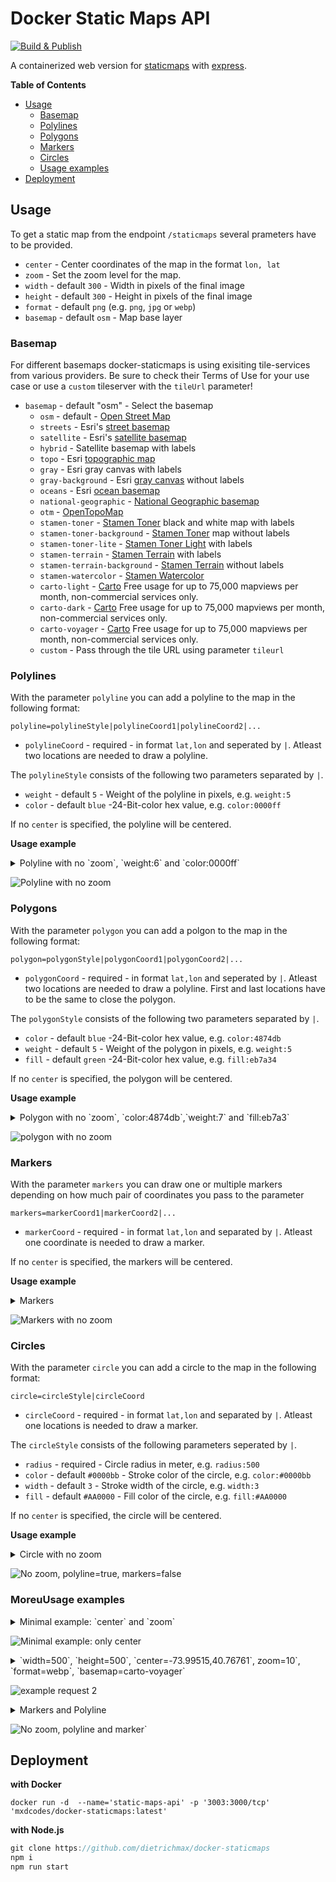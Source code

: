 # Docker Static Maps API

[![Build & Publish](https://github.com/dietrichmax/docker-staticmaps/actions/workflows/pipeline.yml/badge.svg)](https://github.com/dietrichmax/docker-staticmaps/actions/workflows/pipeline.yml)

A containerized web version for [staticmaps](https://www.npmjs.com/package/staticmaps) with [express](https://github.com/expressjs/express).

**Table of Contents**
- [Usage](#usage)
  - [Basemap](#basemap)
  - [Polylines](#polylines)
  - [Polygons](#polgons)
  - [Markers](#markers)
  - [Circles](#circles)
  - [Usage examples](#usage-examples)
- [Deployment](#deployment)

## Usage

To get a static map from the endpoint `/staticmaps` several prameters have to be provided.

- `center` - Center coordinates of the map in the format `lon, lat`
- `zoom` - Set the zoom level for the map.
- `width` - default `300` - Width in pixels of the final image
- `height` - default `300` - Height in pixels of the final image
- `format` - default `png` (e.g. `png`, `jpg` or `webp`)
- `basemap` - default `osm` - Map base layer

### Basemap

For different basemaps docker-staticmaps is using exisiting tile-services from various providers. Be sure to check their Terms of Use for your use case or use a `custom` tileserver with the `tileUrl` parameter!

- `basemap` - default "osm" - Select the basemap
  - `osm` - default - [Open Street Map](https://www.openstreetmap.org/)
  - `streets` - Esri's [street basemap](https://www.arcgis.com/home/webmap/viewer.html?webmap=7990d7ea55204450b8110d57e20c99ab)
  - `satellite` - Esri's [satellite basemap](https://www.arcgis.com/home/webmap/viewer.html?webmap=d802f08316e84c6592ef681c50178f17&center=-71.055499,42.364247&level=15)
  - `hybrid` - Satellite basemap with labels
  - `topo` - Esri [topographic map](https://www.arcgis.com/home/webmap/viewer.html?webmap=a72b0766aea04b48bf7a0e8c27ccc007)
  - `gray` - Esri gray canvas with labels
  - `gray-background` - Esri [gray canvas](https://www.arcgis.com/home/webmap/viewer.html?webmap=8b3d38c0819547faa83f7b7aca80bd76) without labels
  - `oceans` - Esri [ocean basemap](https://www.arcgis.com/home/webmap/viewer.html?webmap=5ae9e138a17842688b0b79283a4353f6&center=-122.255816,36.573652&level=8)
  - `national-geographic` - [National Geographic basemap](https://www.arcgis.com/home/webmap/viewer.html?webmap=d94dcdbe78e141c2b2d3a91d5ca8b9c9)
  - `otm` - [OpenTopoMap](https://www.opentopomap.org/)
  - `stamen-toner` - [Stamen Toner](http://maps.stamen.com/toner/) black and white map with labels
  - `stamen-toner-background` - [Stamen Toner](http://maps.stamen.com/toner-background/) map without labels
  - `stamen-toner-lite` - [Stamen Toner Light](http://maps.stamen.com/toner-lite/) with labels
  - `stamen-terrain` - [Stamen Terrain](http://maps.stamen.com/terrain/) with labels
  - `stamen-terrain-background` - [Stamen Terrain](http://maps.stamen.com/terrain-background/) without labels
  - `stamen-watercolor` - [Stamen Watercolor](http://maps.stamen.com/watercolor/)
  - `carto-light` - [Carto](https://carto.com/location-data-services/basemaps/) Free usage for up to 75,000 mapviews per month, non-commercial services only.
  - `carto-dark` - [Carto](https://carto.com/location-data-services/basemaps/) Free usage for up to 75,000 mapviews per month, non-commercial services only.
  - `carto-voyager` - [Carto](https://carto.com/location-data-services/basemaps/) Free usage for up to 75,000 mapviews per month, non-commercial services only.
  - `custom` - Pass through the tile URL using parameter `tileurl`

### Polylines

With the parameter `polyline` you can add a polyline to the map in the following format:

`polyline=polylineStyle|polylineCoord1|polylineCoord2|...`

- `polylineCoord` - required - in format `lat,lon` and seperated by `|`. Atleast two locations are needed to draw a polyline.

The `polylineStyle` consists of the following two parameters separated by `|`.

- `weight` - default `5` - Weight of the polyline in pixels, e.g. `weight:5`
- `color` - default `blue` -24-Bit-color hex value, e.g. `color:0000ff`

If no `center` is specified, the polyline will be centered.

**Usage example**

<details>
  <summary>Polyline with no `zoom`, `weight:6` and `color:0000ff`</summary>
    <p>
    ```http://localhost:3000/staticmaps?width=600&height=600&polyline=weight:6|color:0000ff|48.726304979176675,-3.9829935637739382|48.72623035828412,-3.9829726446543385|48.726126671101639,-3.9829546542797467|48.725965124843256,-3.9829070729298808|48.725871429380568,-3.9828726793245273|48.725764250990267,-3.9828064532306628|48.725679557682362,-3.9827385375789146|48.72567025076134,-3.9827310750289113|48.725529844164292,-3.9826617613709225|48.725412537198615,-3.9826296635284164|48.725351694726704,-3.9826201452878531|48.725258599474508,-3.9826063049230411|48.725157520450125,-3.9825900299314232|48.725077863838543,-3.9825779905509102|48.724930435729831,-3.9825514102373938|48.724815578113535,-3.9825237355887291|48.724760905376989,-3.9825013965800564|48.724677938456551,-3.9824534296566916|48.724379435330384,-3.9822469276001118|48.724304509274596,-3.9821850264836076|48.7242453124599,-3.9821320570321772|48.724206187829317,-3.9821063430223207|48.724117073204575,-3.9820862134785551```
    </p>
  </details>

![Polyline with no zoom](https://raw.githubusercontent.com/dietrichmax/docker-staticmaps/refs/heads/main/examples/polylinepath.png)

### Polygons

With the parameter `polygon` you can add a polgon to the map in the following format:

`polygon=polygonStyle|polygonCoord1|polygonCoord2|...`

- `polygonCoord` - required - in format `lat,lon` and seperated by `|`. Atleast two locations are needed to draw a polyline. First and last locations have to be the same to close the polygon.

The `polygonStyle` consists of the following two parameters separated by `|`.

- `color` - default `blue` -24-Bit-color hex value, e.g. `color:4874db`
- `weight` - default `5` - Weight of the polygon in pixels, e.g. `weight:5`
- `fill` - default `green` -24-Bit-color hex value, e.g. `fill:eb7a34`

If no `center` is specified, the polygon will be centered.

**Usage example**

<details>
  <summary>Polygon with no `zoom`, `color:4874db`,`weight:7` and `fill:eb7a3`</summary>
    <p>
    ```http://localhost:3000/staticmaps?width=600&height=600&polygon=color:4874db|weight:7|fill:eb7a34|41.891169,12.491691|41.890633,12.493697|41.889012,12.492989|41.889467,12.490811|41.891169,12.491691```
    </p>
  </details>

![polygon with no zoom](https://raw.githubusercontent.com/dietrichmax/docker-staticmaps/refs/heads/main/examples/polygonexample.png)

### Markers

With the parameter `markers` you can draw one or multiple markers depending on how much pair of coordinates you pass to the parameter

`markers=markerCoord1|markerCoord2|...`

- `markerCoord` - required - in format `lat,lon` and separated by `|`. Atleast one coordinate is needed to draw a marker.

If no `center` is specified, the markers will be centered.

**Usage example**

<details>
  <summary>Markers</summary>
    <p>
      ```http://localhost:3000/staticmaps?width=600&height=600&markers=48.726304979176675,-3.9829935637739382|48.724117073204575,-3.9820862134785551```
    </p>
  </details>

![Markers with no zoom](https://raw.githubusercontent.com/dietrichmax/docker-staticmaps/refs/heads/main/examples/markers.png)

### Circles

With the parameter `circle` you can add a circle to the map in the following format:

`circle=circleStyle|circleCoord`

- `circleCoord` - required - in format `lat,lon` and separated by `|`. Atleast one locations is needed to draw a marker.

The `circleStyle` consists of the following parameters seperated by `|`.

- `radius` - required - Circle radius in meter, e.g. `radius:500`
- `color` - default `#0000bb` -  Stroke color of the circle, e.g. `color:#0000bb`
- `width` - default `3` - Stroke width of the circle, e.g. `width:3`
- `fill` - default `#AA0000` - Fill color of the circle, e.g. `fill:#AA0000`

If no `center` is specified, the circle will be centered.

**Usage example**

<details>
  <summary>Circle with no zoom</summary>
    <p>
      ```http://localhost:3000/staticmaps?width=600&height=600&basemap=osm&circle=radius:100|48.726304979176675,-3.9829935637739382```
    </p>
  </details>

![No zoom, `polyline=true`, `markers=false`](https://raw.githubusercontent.com/dietrichmax/docker-staticmaps/refs/heads/main/examples/circle.png)


### MoreuUsage examples

<details>
  <summary>Minimal example: `center` and `zoom`</summary>
  <p>http://localhost:3000/staticmaps?center=-119.49280,37.81084&zoom=9</p>
</details>

![Minimal example: only `center`](https://raw.githubusercontent.com/dietrichmax/docker-staticmaps/refs/heads/main/examples/minimalexample.png "screenshot of minimal example: only `center`")

<details>
  <summary>`width=500`, `height=500`, `center=-73.99515,40.76761`, zoom=10`, `format=webp`, `basemap=carto-voyager`</summary>
  <p>http://localhost:3000/staticmaps?width=500&height=500&center=-73.99515,40.76761&zoom=10&format=webp&basemap=carto-voyager</p>
</details>

![example request 2](https://raw.githubusercontent.com/dietrichmax/docker-staticmaps/refs/heads/main/examples/example2.webp "example request 2")

<details>
  <summary>Markers and Polyline</summary>
    <p>
      http://localhost:3000/staticmaps?width=600&height=600&polyline=weight:6|color:0000ff|48.726304979176675,-3.9829935637739382|48.72623035828412,-3.9829726446543385|48.726126671101639,-3.9829546542797467|48.725965124843256,-3.9829070729298808|48.725871429380568,-3.9828726793245273|48.725764250990267,-3.9828064532306628|48.725679557682362,-3.9827385375789146|48.72567025076134,-3.9827310750289113|48.725529844164292,-3.9826617613709225|48.725412537198615,-3.9826296635284164|48.725351694726704,-3.9826201452878531|48.725258599474508,-3.9826063049230411|48.725157520450125,-3.9825900299314232|48.725077863838543,-3.9825779905509102|48.724930435729831,-3.9825514102373938|48.724815578113535,-3.9825237355887291|48.724760905376989,-3.9825013965800564|48.724677938456551,-3.9824534296566916|48.724379435330384,-3.9822469276001118|48.724304509274596,-3.9821850264836076|48.7242453124599,-3.9821320570321772|48.724206187829317,-3.9821063430223207|48.724117073204575,-3.9820862134785551&markers=48.726304979176675,-3.9829935637739382|48.724117073204575,-3.9820862134785551
    </p>
  </details>

![No zoom, polyline and marker`](https://raw.githubusercontent.com/dietrichmax/docker-staticmaps/refs/heads/main/examples/markersandpolyline.png)


## Deployment

**with Docker**

```
docker run -d  --name='static-maps-api' -p '3003:3000/tcp' 'mxdcodes/docker-staticmaps:latest'
```

**with Node.js**

```js
git clone https://github.com/dietrichmax/docker-staticmaps
npm i
npm run start
```

